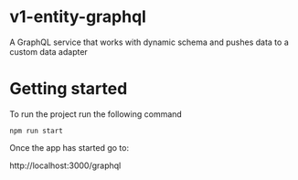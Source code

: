 # v1-entity-graphql
A GraphQL service that works with dynamic schema and pushes data to a custom data adapter

# Getting started

To run the project run the following command

```
npm run start
```

Once the app has started go to:

http://localhost:3000/graphql

